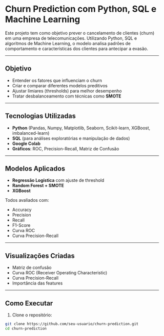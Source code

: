 # Churn Prediction com Python, SQL e Machine Learning

Este projeto tem como objetivo prever o cancelamento de clientes (churn) em uma empresa de telecomunicações. Utilizando Python, SQL e algoritmos de Machine Learning, o modelo analisa padrões de comportamento e características dos clientes para antecipar a evasão.

---

## Objetivo

- Entender os fatores que influenciam o churn
- Criar e comparar diferentes modelos preditivos
- Ajustar limiares (thresholds) para melhor desempenho
- Tratar desbalanceamento com técnicas como **SMOTE**

---

## Tecnologias Utilizadas

- **Python** (Pandas, Numpy, Matplotlib, Seaborn, Scikit-learn, XGBoost, imbalanced-learn)
- **SQL** (para análises exploratórias e manipulação de dados)
- **Google Colab**
- **Gráficos**: ROC, Precision-Recall, Matriz de Confusão

---

## Modelos Aplicados

- **Regressão Logística** com ajuste de threshold
- **Random Forest + SMOTE**
- **XGBoost**

Todos avaliados com:
- Accuracy
- Precision
- Recall
- F1-Score
- Curva ROC
- Curva Precision-Recall

---

## Visualizações Criadas

- Matriz de confusão
- Curva ROC (Receiver Operating Characteristic)
- Curva Precision-Recall
- Importância das features

---

## Como Executar

1. Clone o repositório:
```bash
git clone https://github.com/seu-usuario/churn-prediction.git
cd churn-prediction
